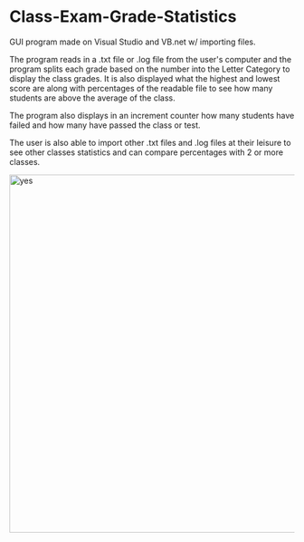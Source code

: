 # Class-Exam-Grade-Statistics

GUI program made on Visual Studio and VB.net w/ importing files.

The program reads in a .txt file or .log file from the user's computer and the program splits each grade based on the number into the Letter Category to display the class grades. It is also displayed what the highest and lowest score are along with percentages of the readable file to see how many students are above the average of the class.

The program also displays in an increment counter how many students have failed and how many have passed the class or test.

The user is also able to import other .txt files and .log files at their leisure to see other classes statistics and can compare percentages with 2 or more classes.


<img width="632" alt="yes" src="https://user-images.githubusercontent.com/46412260/71872568-d60edc00-30ea-11ea-8aee-783cdaaf2c41.png">
